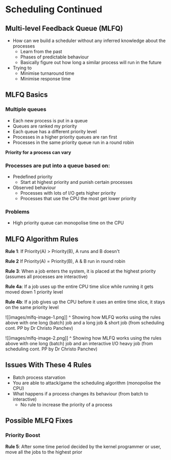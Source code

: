 # Scheduling Continued 
## Multi-level Feedback Queue (MLFQ)
- How can we build a scheduler without any inferred knowledge about the processes
	- Learn from the past
	- Phases of predictable behaviour 
	- Basically figure out how long a similar process will run in the future
- Trying to 
	- Minimise turnaround time
	- Minimise response time


## MLFQ Basics
### Multiple queues
- Each new process is put in a queue
- Queues are ranked my priority 
- Each queue has a different priority level
- Processes in a higher priority queues are ran first
- Processes in the same priority queue run in a round robin 

**Priority for a process can vary** 

### Processes are put into a queue based on:
- Predefined priority 
	- Start at highest priority and punish certain processes
- Observed behaviour 
	- Processes with lots of I/O gets higher priority 
	- Processes that use the CPU the most get lower priority 

### Problems 
- High priority queue can monopolise time on the CPU


## MLFQ Algorithm Rules
**Rule 1**:
If Priority(A) > Priority(B), A runs and B doesn't

**Rule 2**
If Priority(A) = Priority(B), A & B run in round robin

**Rule 3**:
When a job enters the system, it is placed at the highest priority (assumes all processes are interactive)

**Rule 4a**:
If a job uses up the entire CPU time slice while running it gets moved down 1 priority level

**Rule 4b**:
If a job gives up the CPU before it uses an entire time slice, it stays on the same priority level


![[images/mlfq-image-1.png]]
^ Showing how MLFQ works using the rules above with one long (batch) job and a long job & short job (from scheduling cont. PP by Dr Christo Panchev)

![[images/mlfq-image-2.png]]
^ Showing how MLFQ works using the rules above with one long (batch) job and an interactive I/O heavy job (from scheduling cont. PP by Dr Christo Panchev)

## Issues With These 4 Rules
- Batch process starvation
- You are able to attack/game the scheduling algorithm (monopolise the CPU)
- What happens if a process changes its behaviour (from batch to interactive)
	- No rule to increase the priority of a process

## Possible MLFQ Fixes

### Priority Boost
**Rule 5**:
After some time period decided by the kernel programmer or user, move all the jobs to the highest prior
